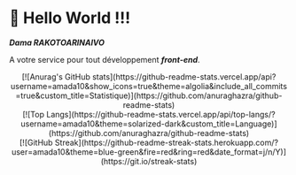 #                                                                <div text>👋 Hello World !!!</center>
 ***<p color="blue">Dama RAKOTOARINAIVO</p>*** A votre service pour tout développement ***front-end***.
 
<div align=center> [![Anurag's GitHub stats](https://github-readme-stats.vercel.app/api?username=amada10&show_icons=true&theme=algolia&include_all_commits=true&custom_title=Statistique)](https://github.com/anuraghazra/github-readme-stats)<br />
[![Top Langs](https://github-readme-stats.vercel.app/api/top-langs/?username=amada10&theme=solarized-dark&custom_title=Language)](https://github.com/anuraghazra/github-readme-stats)<br />
 [![GitHub Streak](https://github-readme-streak-stats.herokuapp.com/?user=amada10&theme=blue-green&fire=red&ring=red&date_format=j/n/Y)](https://git.io/streak-stats) </div> <br />


